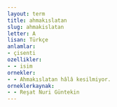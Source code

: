 ```yaml
---
layout: term
title: ahmakıslatan
slug: ahmakislatan
letter: A
lisan: Türkçe
anlamlar:
- çisenti
ozellikler:
- - isim
ornekler:
- - Ahmakıslatan hâlâ kesilmiyor.
orneklerkaynak:
- - Reşat Nuri Güntekin
---
```

